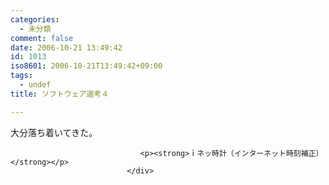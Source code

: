 ```yaml
---
categories:
  - 未分類
comment: false
date: 2006-10-21 13:49:42
id: 1013
iso8601: 2006-10-21T13:49:42+09:00
tags:
  - undef
title: ソフトウェア選考４

---
```


<div class="entry-body">
                                 <p>大分落ち着いてきた。</p>
                              
                                 <p><strong>ｉネッ時計（インターネット時刻補正）</strong></p>
                              </div>    	